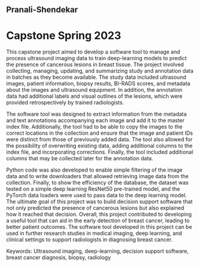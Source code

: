 ## Pranali-Shendekar
# Capstone Spring 2023

This capstone project aimed to develop a software tool to manage and process ultrasound imaging data to train deep-learning models to predict the presence of cancerous lesions in breast tissue. The project involved collecting, managing, updating, and summarizing study and annotation data in batches as they become available. The study data included ultrasound images, patient information, biopsy results, BI-RADS scores, and metadata about the images and ultrasound equipment. In addition, the annotation data had additional labels and visual outlines of the lesions, which were provided retrospectively by trained radiologists.

The software tool was designed to extract information from the metadata and text annotations accompanying each image and add it to the master index file. Additionally, the tool had to be able to copy the images to the correct locations in the collection and ensure that the image and patient IDs were distinct from those of previously added data. The tool also allowed for the possibility of overwriting existing data, adding additional columns to the index file, and incorporating corrections. Finally, the tool included additional columns that may be collected later for the annotation data.

Python code was also developed to enable simple filtering of the image data and to write downloaders that allowed retrieving image data from the collection. Finally, to show the efficiency of the database, the dataset was tested on a simple deep learning ResNet50 pre-trained model, and the PyTorch data loaders were used to pass data to the deep learning model. The ultimate goal of this project was to build decision support software that not only predicted the presence of cancerous lesions but also explained how it reached that decision.
Overall, this project contributed to developing a useful tool that can aid in the early detection of breast cancer, leading to better patient outcomes. The software tool developed in this project can be used in further research studies in medical imaging, deep learning, and clinical settings to support radiologists in diagnosing breast cancer.


Keywords: Ultrasound imaging, deep-learning, decision support software, breast cancer diagnosis, biopsy, radiology
